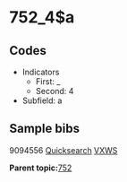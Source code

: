 # 752\_4$a

## Codes

-   Indicators
    -   First: \_
    -   Second: 4
-   Subfield: a

## Sample bibs

9094556 [Quicksearch](https://search.library.yale.edu/catalog/9094556) [VXWS](http://prodorbis.library.yale.edu:7014/vxws/GetHoldingsService?bibId=9094556)

**Parent topic:**[752](../../tags/752/752.md)

